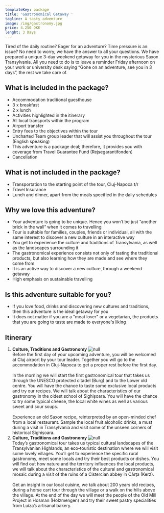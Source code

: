 ```yaml
---
templateKey: package
title: 'Gastronomical Getaway '
tagline: A tasty adventure
image: /img/gastronomy.jpg
price: 4.250 DKK
lenght: 3 Days
---
```

Tired of the daily routine? Eager for an adventure? Time pressure is an issue? No need to worry, we have the answer to all your questions. We have prepared a unique 3-day weekend getaway for you in the mysterious Saxon Transylvania. All you need to do is to leave a reminder Friday afternoon on your work or university desk saying “Gone on an adventure, see you in 3 days”, the rest we take care of.

## What is included in the package?

* Accommodation traditional guesthouse
* 3 x breakfast
* 2 x lunch
* Activities highlighted in the itinerary
* All local transports within the program
* Airport transfer
* Entry fees to the objectives within the tour
* Uncharted Team group leader that will assist you throughout the tour (English speaking)
* This adventure is a package deal; therefore, it provides you with coverage from Travel Guarantee Fund (Rejsegarantifonden) 
* Cancellation 

## What is not included in the package?

* Transportation to the starting point of the tour, Cluj-Napoca t/r
* Travel Insurance
* Lunch and dinner, apart from the meals specified in the daily schedules

## Why we love this adventure?

* Your adventure is going to be unique. Hence you won’t be just “another brick in the wall” when it comes to travelling
* Tour is suitable for families, couples, friends or individual, all with the same interest to discover a new culture in an interactive way
* You get to experience the culture and traditions of Transylvania, as well as the landscapes surrounding it
* The gastronomical experience consists not only of tasting the traditional products, but also learning how they are made and see where they come from
* It is an active way to discover a new culture, through a weekend getaway
* High emphasis on sustainable travelling

## Is this adventure suitable for you?

* If you love food, drinks and discovering new cultures and traditions, then this adventure is the ideal getaway for you
* It does not matter if you are a "meat lover" or a vegetarian, the products that you are going to taste are made to everyone's liking

## Itinerary

1. **Culture, Traditions and Gastronomy**
   ![null](/img/foodsibiu_poza_mica_7.jpg)
   \
   Before the first day of your upcoming adventure, you will be welcomed at Cluj airport by your tour leader. Together you will go to the accommodation in Cluj-Napoca to get a proper rest before the first day.\
   \
   In the morning we will start the first gastronomical tour that takes us through the UNESCO protected citadel (Burg) and to the Lower old centre. You will have the chance to taste some exclusive local products and try our recipes. We will talk about the characteristics of our gastronomy in the oldest school of Sighișoara. You will have the chance to try some typical cheese, the local white wines as well as various sweet and sour soups.\
   \
   Experience an old Saxon recipe, reinterpreted by an open-minded chef from a local restaurant. Sample the local fruit alcoholic drinks, a must during a visit in Transylvania and visit some of the unseen corners of historical Sighișoara.
2. **Culture, Traditions and Gastronomy**
   ![null](/img/untitled-65.jpg)
   \
   Today’s gastronomical tour takes us typical cultural landscapes of the Transylvanian Highlands, an eco-touristic destination where we will visit some lovely villages. You’ll get to experience the specific rural gastronomy, meet some locals and try their best products or dishes. You will find out how nature and the territory influences the local products, we will talk about the characteristics of the cultural and gastronomical mosaic during a visit of the ruins of a Cistercian abbey in Cârța (Kerz).\
   \
Get an insight in our local cuisine, we talk about 200 years old recipes, during a horse cart tour through the village or a walk on the hills above the village. At the end of the day we will meet the people of the Old Mill Project in Hosman (Holzmengen) and try their sweet pastry specialities from Luíza’s artisanal bakery.
